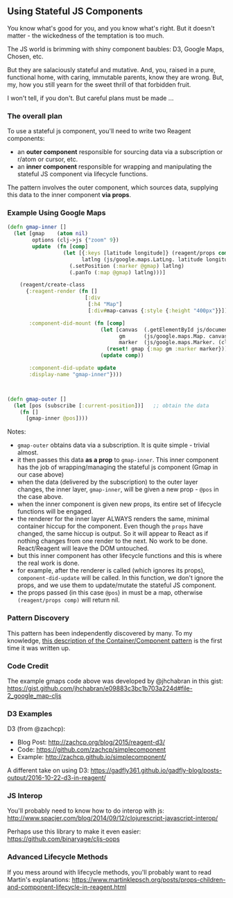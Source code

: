 ## Using Stateful JS Components 

You know what's good for you, and you know what's right.  But it
doesn't matter - the wickedness of the temptation is too much. 

The JS world is brimming with shiny component baubles: D3, 
Google Maps, Chosen, etc.  

But they are salaciously stateful and mutative.  And, you, 
raised in a pure, functional home, with caring, immutable parents, 
know they are wrong.  But, my, how you still yearn for the sweet 
thrill of that forbidden fruit. 

I won't tell, if you don't.  But careful plans must be made  ... 

### The overall plan 

To use a stateful js component, you'll need to write two Reagent components:
  - an **outer component** responsible for sourcing data via a subscription or r/atom or cursor, etc.  
  - an **inner component** responsible for wrapping and manipulating the stateful JS component via lifecycle functions.  

The pattern involves the outer component, which sources data, supplying this data to the inner component **via props**. 

### Example Using Google Maps

```clj
(defn gmap-inner []
  (let [gmap    (atom nil)
        options (clj->js {"zoom" 9})
        update  (fn [comp]
                  (let [{:keys [latitude longitude]} (reagent/props comp)
                        latlng (js/google.maps.LatLng. latitude longitude)]
                    (.setPosition (:marker @gmap) latlng)
                    (.panTo (:map @gmap) latlng)))]

    (reagent/create-class
      {:reagent-render (fn []
                         [:div
                          [:h4 "Map"]
                          [:div#map-canvas {:style {:height "400px"}}]])

       :component-did-mount (fn [comp]
                              (let [canvas  (.getElementById js/document "map-canvas")
                                    gm      (js/google.maps.Map. canvas options)
                                    marker  (js/google.maps.Marker. (clj->js {:map gm :title "Drone"}))]
                                (reset! gmap {:map gm :marker marker}))
                              (update comp))

       :component-did-update update
       :display-name "gmap-inner"})))



(defn gmap-outer []
  (let [pos (subscribe [:current-position])]   ;; obtain the data
    (fn []
      [gmap-inner @pos])))
```


Notes:
  - `gmap-outer` obtains data via a subscription. It is quite simple - trivial almost.
  - it then passes this data __as a prop__  to `gmap-inner`.  This inner component has the job of wrapping/managing the stateful js component (Gmap in our case above)
  - when the data (delivered by the subscription) to the outer layer changes, the inner layer, `gmap-inner`, will be given a new prop - `@pos` in the case above.
  - when the inner component is given new props, its entire set of lifecycle functions will be engaged. 
  - the renderer for the inner layer ALWAYS renders the same, minimal container hiccup for the component.  Even though the `props` have changed, the same hiccup is output. So it will appear to React as if nothing changes from one render to the next. No work to be done. React/Reagent will leave the DOM untouched. 
  - but this inner component has other lifecycle functions and this is where the real work is done.  
  - for example, after the renderer is called (which ignores its props), `component-did-update` will be called. In this function, we don't ignore the props, and we use them to update/mutate the stateful JS component.  
  - the props passed (in this case `@pos`) in must be a map, otherwise `(reagent/props comp)` will return nil.

### Pattern Discovery 

This pattern has been independently discovered by many. To my knowledge, 
[this description of the Container/Component pattern](https://medium.com/@learnreact/container-components-c0e67432e005#.3ic1uipvu)
is the first time it was written up.

### Code Credit

The example gmaps code above was developed by @jhchabran in this gist:
https://gist.github.com/jhchabran/e09883c3bc1b703a224d#file-2_google_map-cljs

### D3 Examples

D3 (from @zachcp): 
  - Blog Post: http://zachcp.org/blog/2015/reagent-d3/
  - Code: https://github.com/zachcp/simplecomponent
  - Example: http://zachcp.github.io/simplecomponent/

A different take on using D3: 
https://gadfly361.github.io/gadfly-blog/posts-output/2016-10-22-d3-in-reagent/

### JS Interop 

You'll probably need to know how to do interop with js: 
http://www.spacjer.com/blog/2014/09/12/clojurescript-javascript-interop/

Perhaps use this library to make it even easier:
https://github.com/binaryage/cljs-oops

### Advanced Lifecycle Methods

If you mess around with lifecycle methods, you'll probably want to read Martin's explanations:
https://www.martinklepsch.org/posts/props-children-and-component-lifecycle-in-reagent.html


<!-- START doctoc generated TOC please keep comment here to allow auto update -->
<!-- DON'T EDIT THIS SECTION, INSTEAD RE-RUN doctoc TO UPDATE -->

<!-- END doctoc generated TOC please keep comment here to allow auto update -->
